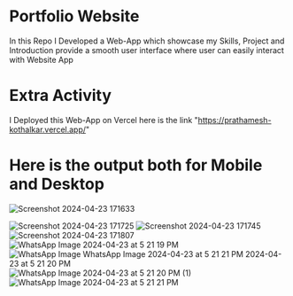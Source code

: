 
# Portfolio Website

In this Repo I Developed a Web-App which showcase my Skills, Project and Introduction provide a smooth user interface where user can easily interact with Website App

# Extra Activity
I Deployed this Web-App on Vercel
here is the link
"https://prathamesh-kothalkar.vercel.app/"

# Here is the output both for Mobile and Desktop 

![Screenshot 2024-04-23 171633](https://github.com/Prathamesh-Kothalkar/Afame-technologies/assets/116967053/2fa04a3d-5b1e-45a8-9bf9-7eee189eae11)


![Screenshot 2024-04-23 171725](https://github.com/Prathamesh-Kothalkar/Afame-technologies/assets/116967053/8c00ce18-9801-4a37-b459-cfb539945a8e)
![Screenshot 2024-04-23 171745](https://github.com/Prathamesh-Kothalkar/Afame-technologies/assets/116967053/b9d47f48-e113-46a1-9d58-609d8d46ba25)
![Screenshot 2024-04-23 171807](https://github.com/Prathamesh-Kothalkar/Afame-technologies/assets/116967053/439b9a0b-8211-41ac-b414-81242ce1c152)
![WhatsApp Image 2024-04-23 at 5 21 19 PM](https://github.com/Prathamesh-Kothalkar/Afame-technologies/assets/116967053/e90ce2c2-a81d-4757-9fcb-ed8ad4196e75)
![WhatsApp Image ![WhatsApp Image 2024-04-23 at 5 21 21 PM](https://github.com/Prathamesh-Kothalkar/Afame-technologies/assets/116967053/821eeb01-620d-40f3-ba49-fdaf0dc24aeb)
2024-04-23 at 5 21 20 PM](https://github.com/Prathamesh-Kothalkar/Afame-technologies/assets/116967053/2f9e3329-7f23-42ad-b24c-c3e031b54b50)
![WhatsApp Image 2024-04-23 at 5 21 20 PM (1)](https://github.com/Prathamesh-Kothalkar/Afame-technologies/assets/116967053/e42c37ce-8533-4f6b-8051-63ad2cf65f86)
![WhatsApp Image 2024-04-23 at 5 21 21 PM](https://github.com/Prathamesh-Kothalkar/Afame-technologies/assets/116967053/0588ec4f-e45f-4a8f-aa00-3022b4568d73)
